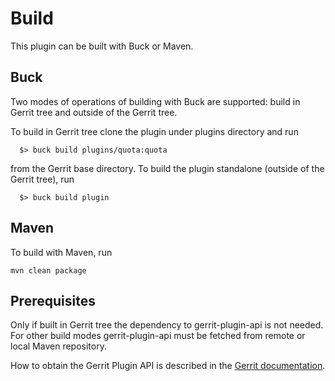 Build
=====

This plugin can be built with Buck or Maven.

Buck
----

Two modes of operations of building with Buck are supported: build in Gerrit
tree and outside of the Gerrit tree.

To build in Gerrit tree clone the plugin under plugins directory and run

```
  $> buck build plugins/quota:quota
```

from the Gerrit base directory. To build the plugin standalone (outside of
the Gerrit tree), run

```
  $> buck build plugin
```

Maven
-----

To build with Maven, run

```
mvn clean package
```

Prerequisites
-------------

Only if built in Gerrit tree the dependency to gerrit-plugin-api is not needed.
For other build modes gerrit-plugin-api must be fetched from remote or local
Maven repository.

How to obtain the Gerrit Plugin API is described in the [Gerrit
documentation](../../../Documentation/dev-buck.html#_extension_and_plugin_api_jar_files).

